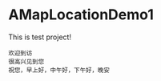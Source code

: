 # AMapLocationDemo1
This is test project!
    


    欢迎到访  
    很高兴见到您  
    祝您，早上好，中午好，下午好，晚安
    
